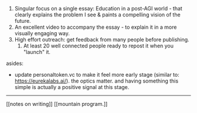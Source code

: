 1. Singular focus on a single essay: Education in a post-AGI world - that clearly explains the problem I see & paints a compelling vision of the future.
2. An excellent video to accompany the essay - to explain it in a more visually engaging way.
3. High effort outreach: get feedback from many people before publishing.
	1. At least 20 well connected people ready to repost it when you "launch" it.

asides:
- update personaltoken.vc to make it feel more early stage (similar to: https://eurekalabs.ai/). the optics matter. and having something this simple is actually a positive signal at this stage.

---

[[notes on writing]]
[[mountain program.]]